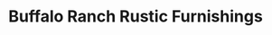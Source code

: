 ---
title: "Buffalo Ranch Rustic Furnishings"
url: /weston/buffalo-ranch-rustic-furnishings/
shop: furniture
---